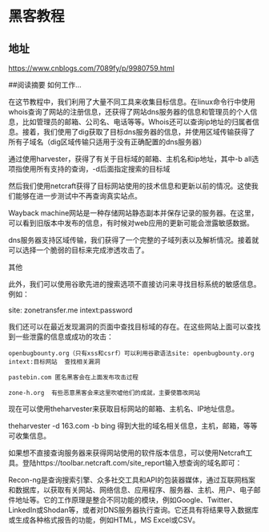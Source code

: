 # 黑客教程
## 地址
https://www.cnblogs.com/7089fy/p/9980759.html

##阅读摘要
如何工作…

在这节教程中，我们利用了大量不同工具来收集目标信息。在linux命令行中使用whois查询了网站的注册信息，还获得了网站dns服务器的信息和管理员的个人信息，比如管理员的邮箱、公司名、电话等等。Whois还可以查询ip地址的归属者信息。接着，我们使用了dig获取了目标dns服务器的信息，并使用区域传输获得了所有子域名（dig区域传输只适用于没有正确配置的dns服务器）

通过使用harvester，获得了有关于目标域的邮箱、主机名和ip地址，其中-b all选项指使用所有支持的查询，-d后面指定搜索的目标域

然后我们使用netcraft获得了目标网站使用的技术信息和更新以前的情况。这使我们能够在进一步测试中不再查询真实站点。

Wayback machine网站是一种存储网站静态副本并保存记录的服务器。在这里，可以看到旧版本中发布的信息，有时候对web应用的更新可能会泄露敏感数据。

 
dns服务器支持区域传输，我们获得了一个完整的子域列表以及解析情况。接着就可以选择一个脆弱的目标来完成渗透攻击了。
 

其他

此外，我们可以使用谷歌先进的搜索选项不直接访问来寻找目标系统的敏感信息。例如：

site: zonetransfer.me intext:password

 

我们还可以在最近发现漏洞的页面中查找目标域的存在。在这些网站上面可以查找到一些泄露的信息或成功的攻击：

    openbugbounty.org（只有xss和csrf）可以利用谷歌语法site: openbugbounty.org intext:目标网站  查找相关漏洞

    pastebin.com 匿名黑客会在上面发布攻击过程

    zone-h.org  有些恶意黑客会来这里吹嘘他们的成就，主要使篡改网站

现在可以使用theharvester来获取目标网站的邮箱、主机名、IP地址信息。

theharvester -d 163.com -b bing 
得到大批的域名相关信息，主机，邮箱，等等可收集信息。

如果想不直接查询服务器来获得网站使用的软件版本信息，可以使用Netcraft工具。登陆https://toolbar.netcraft.com/site_report输入想查询的域名即可：


Recon-ng是查询搜索引擎、众多社交工具和API的包装器媒体，通过互联网档案和数据库，以获取有关网站、网络信息、应用程序、服务器、主机、用户、电子邮件地址等。它的工作原理是整合不同功能的模块，例如Google、Twitter、LinkedIn或Shodan等，或者对DNS服务器执行查询。它还具有将结果导入数据库或生成各种格式报告的功能，例如HTML，MS Excel或CSV。



